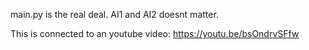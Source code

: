 main.py is the real deal. AI1 and AI2 doesnt matter.

This is connected to an youtube video: https://youtu.be/bsOndrvSFfw
